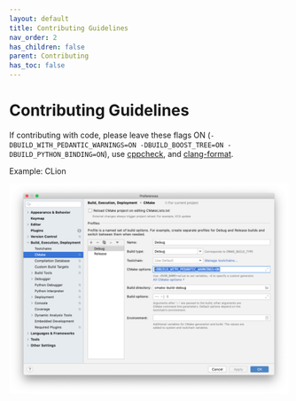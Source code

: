 ```yaml
---
layout: default
title: Contributing Guidelines
nav_order: 2
has_children: false
parent: Contributing
has_toc: false
---
```

# Contributing Guidelines

If contributing with code, please leave these flags ON (`-DBUILD_WITH_PEDANTIC_WARNINGS=ON -DBUILD_BOOST_TREE=ON -DBUILD_PYTHON_BINDING=ON`),
use [cppcheck](http://cppcheck.sourceforge.net), and [clang-format](https://clang.llvm.org/docs/ClangFormat.html).


Example: CLion

![CLion Settings with Pedantic Mode](../img/pedantic_clion.png)





<!-- Generated with mdsplit: https://github.com/alandefreitas/mdsplit -->
